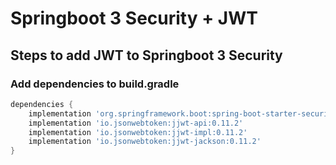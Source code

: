 # Springboot 3 Security + JWT

## Steps to add JWT to Springboot 3 Security

### Add dependencies to build.gradle
```groovy
dependencies {
    implementation 'org.springframework.boot:spring-boot-starter-security'
    implementation 'io.jsonwebtoken:jjwt-api:0.11.2'
    implementation 'io.jsonwebtoken:jjwt-impl:0.11.2'
    implementation 'io.jsonwebtoken:jjwt-jackson:0.11.2'
}
```








